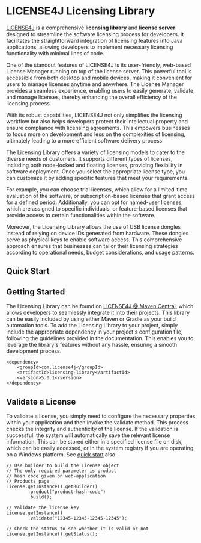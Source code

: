 
# LICENSE4J Licensing Library


[LICENSE4J](https://www.license4j.com "LICENSE4J Homepage") is a comprehensive **licensing library** and **license server** designed to streamline the software licensing process for developers. It facilitates the straightforward integration of licensing features into Java applications, allowing developers to implement necessary licensing functionality with minimal lines of code.

One of the standout features of LICENSE4J is its user-friendly, web-based License Manager running on top of the license server. This powerful tool is accessible from both desktop and mobile devices, making it convenient for users to manage licenses anytime and anywhere. The License Manager provides a seamless experience, enabling users to easily generate, validate, and manage licenses, thereby enhancing the overall efficiency of the licensing process.

With its robust capabilities, LICENSE4J not only simplifies the licensing workflow but also helps developers protect their intellectual property and ensure compliance with licensing agreements. This empowers businesses to focus more on development and less on the complexities of licensing, ultimately leading to a more efficient software delivery process.

The Licensing Library offers a variety of licensing models to cater to the diverse needs of customers. It supports different types of licenses, including both node-locked and floating licenses, providing flexibility in software deployment. Once you select the appropriate license type, you can customize it by adding specific features that meet your requirements.

For example, you can choose trial licenses, which allow for a limited-time evaluation of the software, or subscription-based licenses that grant access for a defined period. Additionally, you can opt for named-user licenses, which are assigned to specific individuals, or feature-based licenses that provide access to certain functionalities within the software.

Moreover, the Licensing Library allows the use of USB license dongles instead of relying on device IDs generated from hardware. These dongles serve as physical keys to enable software access. This comprehensive approach ensures that businesses can tailor their licensing strategies according to operational needs, budget considerations, and usage patterns.

## Quick Start

## Getting Started
The Licensing Library can be found on [LICENSE4J @ Maven Central](https://central.sonatype.com/artifact/com.license4j/licensing-library), which allows developers to seamlessly integrate it into their projects. This library can be easily included by using either Maven or Gradle as your build automation tools. To add the Licensing Library to your project, simply include the appropriate dependency in your project's configuration file, following the guidelines provided in the documentation. This enables you to leverage the library's features without any hassle, ensuring a smooth development process.

    <dependency>
        <groupId>com.license4j</groupId>
        <artifactId>licensing-library</artifactId>
        <version>5.0.1</version>
    </dependency>

## Validate a License
To validate a license, you simply need to configure the necessary properties within your application and then invoke the validate method. This process checks the integrity and authenticity of the license. If the validation is successful, the system will automatically save the relevant license information. This can be stored either in a specified license file on disk, which can be easily accessed, or in the system registry if you are operating on a Windows platform. See [quick start](https://www.license4j.com/documents/quickstart/) also.

    // Use builder to build the License object
    // The only required parameter is product
    // hash code given on web-application
    // Products page
    License.getInstance().getBuilder()
            .product("product-hash-code")
            .build();
    
    // Validate the license key
    License.getInstance()
            .validate("12345-12345-12345-12345");
    
    // Check the status to see whether it is valid or not
    License.getInstance().getStatus();

    
